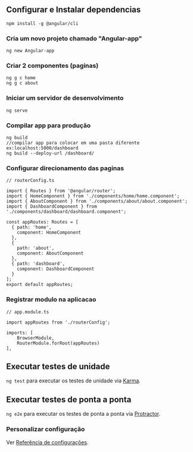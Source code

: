 ## Configurar e Instalar dependencias 
```
npm install -g @angular/cli
```

### Cria um novo projeto chamado "Angular-app"
```
ng new Angular-app
```

### Criar 2 componentes (paginas)
```
ng g c home
ng g c about
```

### Iniciar um servidor de desenvolvimento
```
ng serve
```

### Compilar app para produção
```
ng build
//compilar app para colocar em uma pasta diferente ex:localhost:5000/dashboard
ng build --deploy-url /dashboard/
```

### Configurar direcionamento das paginas
```
// routerConfig.ts

import { Routes } from '@angular/router';
import { HomeComponent } from './components/home/home.component';
import { AboutComponent } from './components/about/about.component';
import { DashboardComponent } from './components/dashboard/dashboard.component';

const appRoutes: Routes = [
  { path: 'home', 
    component: HomeComponent 
  },
  {
    path: 'about',
    component: AboutComponent
  },
  { path: 'dashboard',
    component: DashboardComponent
  }
];
export default appRoutes;
```

### Registrar modulo na aplicacao
```
// app.module.ts

import appRoutes from './routerConfig';

imports: [
    BrowserModule,
    RouterModule.forRoot(appRoutes)
],
```

## Executar testes de unidade

`ng test` para executar os testes de unidade via [Karma](https://karma-runner.github.io).

## Executar testes de ponta a ponta

`ng e2e` para executar os testes de ponta a ponta via [Protractor](http://www.protractortest.org/).

### Personalizar configuração
Ver [Referência de configurações](https://github.com/angular/angular-cli/blob/master/README.md).
